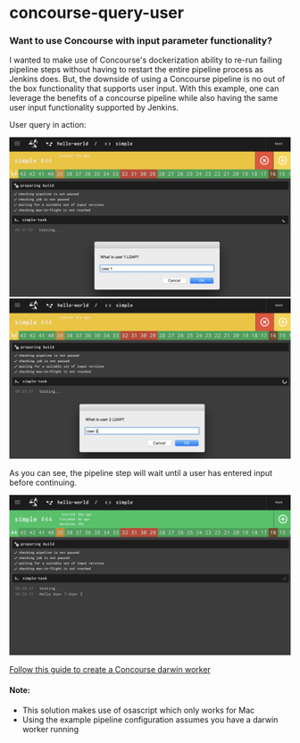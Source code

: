 # concourse-query-user

### Want to use Concourse with input parameter functionality?

I wanted to make use of Concourse's dockerization ability to re-run failing pipeline steps without having to restart the entire pipeline process as Jenkins does. But, the downside of using a Concourse pipeline is no out of the box functionality that supports user input. With this example, one can leverage the benefits of a concourse pipeline while also having the same user input functionality supported by Jenkins.   


  
    
User query in action:

![](https://github.com/leeferfeefer/concourse-query-user/blob/osascript/images/User%201%20in%20progress.png)
![](https://github.com/leeferfeefer/concourse-query-user/blob/osascript/images/User%202%20in%20progress.png) 

As you can see, the pipeline step will wait until a user has entered input before continuing.   

![](https://github.com/leeferfeefer/concourse-query-user/blob/osascript/images/complete.png)




[Follow this guide to create a Concourse darwin worker](https://github.com/leeferfeefer/concourse-query-user/wiki/Creating-a-darwin-worker) 


#### Note:
* This solution makes use of osascript which only works for Mac
* Using the example pipeline configuration assumes you have a darwin worker running

